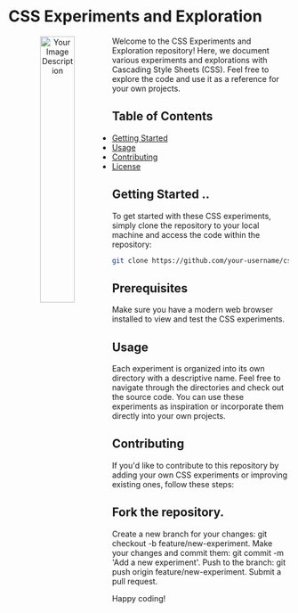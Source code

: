 # CSS Experiments and Exploration
<p align="center">
    <img src="https://github.com/sumairq/css-experiments/assets/60618877/53c62f96-d4d5-41e5-b496-6ada79d9d1cd" style="float:left; margin-right:10px; width:35%;" alt="Your Image Description">
</p>

Welcome to the CSS Experiments and Exploration repository! Here, we document various experiments and explorations with Cascading Style Sheets (CSS). Feel free to explore the code and use it as a reference for your own projects. 

## Table of Contents

- [Getting Started](#getting-started)
- [Usage](#usage)
- [Contributing](#contributing)
- [License](#license)

## Getting Started .. 

To get started with these CSS experiments, simply clone the repository to your local machine and access the code within the repository:

```bash
git clone https://github.com/your-username/css-experiments.git
```

## Prerequisites
Make sure you have a modern web browser installed to view and test the CSS experiments.

## Usage
Each experiment is organized into its own directory with a descriptive name. Feel free to navigate through the directories and check out the source code. You can use these experiments as inspiration or incorporate them directly into your own projects.

## Contributing
If you'd like to contribute to this repository by adding your own CSS experiments or improving existing ones, follow these steps:

## Fork the repository.
Create a new branch for your changes: git checkout -b feature/new-experiment.
Make your changes and commit them: git commit -m 'Add a new experiment'.
Push to the branch: git push origin feature/new-experiment.
Submit a pull request.

Happy coding!
